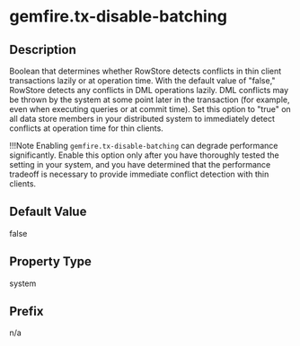 # gemfire.tx-disable-batching

## Description

Boolean that determines whether RowStore detects conflicts in thin client transactions lazily or at operation time. With the default value of "false," RowStore detects any conflicts in DML operations lazily. DML conflicts may be thrown by the system at some point later in the transaction (for example, even when executing queries or at commit time). Set this option to "true" on all data store members in your distributed system to immediately detect conflicts at operation time for thin clients. 

!!!Note 
	Enabling `gemfire.tx-disable-batching` can degrade performance significantly. Enable this option only after you have thoroughly tested the setting in your system, and you have determined that the performance tradeoff is necessary to provide immediate conflict detection with thin clients. </p>

## Default Value

false

## Property Type

system

## Prefix

n/a
